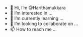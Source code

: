 - 👋 Hi, I’m @Harithamukkara
- 👀 I’m interested in ...
- 🌱 I’m currently learning ...
- 💞️ I’m looking to collaborate on ...
- 📫 How to reach me ...

<!---
Harithamukkara/Harithamukkara is a ✨ special ✨ repository because its `README.md` (this file) appears on your GitHub profile.
You can click the Preview link to take a look at your changes.
--->
